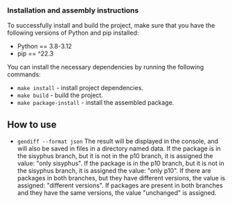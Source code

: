 ### Installation and assembly instructions

To successfully install and build the project, make sure that you have the following versions of Python and pip installed:

- Python == 3.8-3.12
- pip == ^22.3

You can install the necessary dependencies by running the following commands:

- `make install` - install project dependencies.
- `make build` - build the project.
- `make package-install` - install the assembled package.

## How to use

- `gendiff --format json`
The result will be displayed in the console, and will also be saved in files in a directory named data.
If the package is in the sisyphus branch, but it is not in the p10 branch, it is assigned the value: "only sisyphus".
If the package is in the p10 branch, but it is not in the sisyphus branch, it is assigned the value: "only p10".
If there are packages in both branches, but they have different versions, the value is assigned: "different versions".
If packages are present in both branches and they have the same versions, the value "unchanged" is assigned.